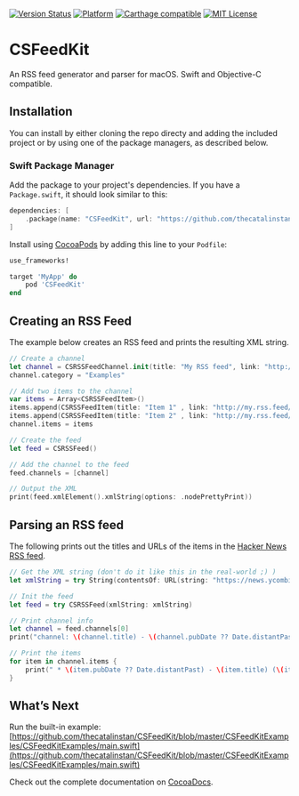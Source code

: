 [![Version Status](https://img.shields.io/cocoapods/v/CSFeedKit.svg?style=flat)](http://cocoadocs.org/docsets/CSFeedKit)  [![Platform](http://img.shields.io/cocoapods/p/CSFeedKit.svg?style=flat)](http://cocoapods.org/?q=CSFeedKit) [![Carthage compatible](https://img.shields.io/badge/Carthage-compatible-4BC51D.svg?style=flat)](https://github.com/Carthage/Carthage) [![MIT License](https://img.shields.io/badge/license-MIT-orange.svg?style=flat)](https://opensource.org/licenses/MIT)

# CSFeedKit

An RSS feed generator and parser for macOS. Swift and Objective-C compatible.

## Installation

You can install by either cloning the repo directy and adding the included project or by using one of the package managers, as described below.

### Swift Package Manager

Add the package to your project's dependencies. If you have a `Package.swift`, it should look similar to this:

```swift
dependencies: [
    .package(name: "CSFeedKit", url: "https://github.com/thecatalinstan/CSFeedKit", from: "1.0.0"),
]
```

Install using [CocoaPods](http://cocoapods.org) by adding this line to your `Podfile`:

````ruby
use_frameworks!

target 'MyApp' do
    pod 'CSFeedKit'
end
````

## Creating an RSS Feed

The example below creates an RSS feed and prints the resulting XML string.

```swift
// Create a channel
let channel = CSRSSFeedChannel.init(title: "My RSS feed", link: "http://my.rss.feed/", description: "My first CSFeedKit RSS feed")
channel.category = "Examples"

// Add two items to the channel
var items = Array<CSRSSFeedItem>()
items.append(CSRSSFeedItem(title: "Item 1" , link: "http://my.rss.feed/item1", description: "The coolest item so far."))
items.append(CSRSSFeedItem(title: "Item 2" , link: "http://my.rss.feed/item2", description: "An even cooler item."))
channel.items = items

// Create the feed
let feed = CSRSSFeed()

// Add the channel to the feed
feed.channels = [channel]

// Output the XML
print(feed.xmlElement().xmlString(options: .nodePrettyPrint))
```

## Parsing an RSS feed

The following prints out the titles and URLs of the items in the [Hacker News RSS feed](https://news.ycombinator.com/rss).

```swift
// Get the XML string (don't do it like this in the real-world ;) )
let xmlString = try String(contentsOf: URL(string: "https://news.ycombinator.com/rss")!)

// Init the feed
let feed = try CSRSSFeed(xmlString: xmlString)

// Print channel info
let channel = feed.channels[0]
print("channel: \(channel.title) - \(channel.pubDate ?? Date.distantPast)")

// Print the items
for item in channel.items {
    print(" * \(item.pubDate ?? Date.distantPast) - \(item.title) (\(item.link))")
}
```

## What’s Next

Run the built-in example: [https://github.com/thecatalinstan/CSFeedKit/blob/master/CSFeedKitExamples/CSFeedKitExamples/main.swift](https://github.com/thecatalinstan/CSFeedKit/blob/master/CSFeedKitExamples/CSFeedKitExamples/main.swift)

Check out the complete documentation on [CocoaDocs](http://cocoadocs.org/docsets/CSFeedKit/).

